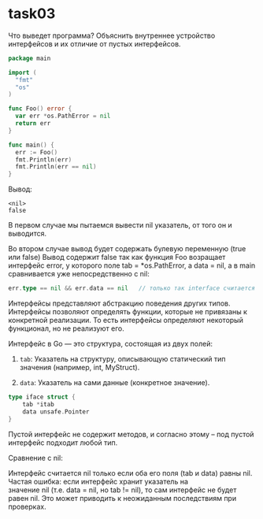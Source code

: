 # task03

Что выведет программа?
Объяснить внутреннее устройство интерфейсов и их отличие от пустых интерфейсов.

```go
package main

import (
  "fmt"
  "os"
)

func Foo() error {
  var err *os.PathError = nil
  return err
}

func main() {
  err := Foo()
  fmt.Println(err)
  fmt.Println(err == nil)
}
```

Вывод:
```
<nil>
false
```

В первом случае мы пытаемся вывести nil указатель, от того он и выводится.

Во втором случае вывод будет содержать булевую переменную (true или false)
Вывод содержит false так как функция Foo возращает интерфейс error, у которого поле tab = *os.PathError, а data = nil, а в main сравнивается уже непосредственно с nil:
```go
err.type == nil && err.data == nil   // только так interface считается nil
```

Интерфейсы представляют абстракцию поведения других типов. Интерфейсы позволяют определять функции, которые не привязаны к конкретной реализации. То есть интерфейсы определяют некоторый функционал, но не реализуют его.

Интерфейс в Go — это структура, состоящая из двух полей:

1. `tab`: Указатель на структуру, описывающую статический тип значения (например, int, MyStruct).
    
2. `data`: Указатель на сами данные (конкретное значение).

```go
type iface struct {
    tab *itab 
    data unsafe.Pointer
}
```

Пустой интерфейс не содержит методов, и согласно этому – под пустой интерфейс
подходит любой тип.

Сравнение с nil:

Интерфейс считается nil только если оба его поля (tab и data) равны nil. Частая ошибка: если интерфейс хранит указатель на значение nil (т.е. data = nil, но tab != nil), то сам интерфейс не будет равен nil. Это может приводить к неожиданным последствиям при проверках.